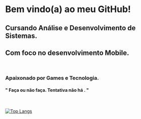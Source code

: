 # Bem vindo(a) ao meu GitHub!

## Cursando Análise e Desenvolvimento de Sistemas.
## Com foco no desenvolvimento Mobile.

<br/>

### Apaixonado por Games e Tecnologia.
#### " Faça ou não faça. Tentativa não há . "

<br/>

[![Top Langs](https://github-readme-stats.vercel.app/api/top-langs/?username=pinheiropaulo&layout=compact)](https://github.com/anuraghazra/github-readme-stats)
